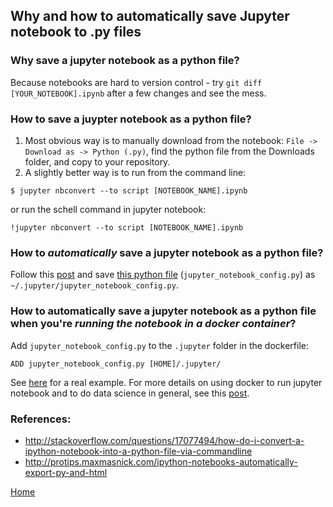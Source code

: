 ## Why and how to automatically save Jupyter notebook to .py files

### Why save a jupyter notebook as a python file?
Because notebooks are hard to version control - try `git diff [YOUR_NOTEBOOK].ipynb` after a few changes and see the mess. 

### How to save a juypter notebook as a python file?
1. Most obvious way is to manually download from the notebook: `File -> Download as -> Python (.py)`, find the python file from the Downloads folder, and copy to your repository.
2. A slightly better way is to run from the command line:
```
$ jupyter nbconvert --to script [NOTEBOOK_NAME].ipynb
``` 
or run the schell command in jupyter notebook:
```
!jupyter nbconvert --to script [NOTEBOOK_NAME].ipynb
```

### How to *automatically* save a jupyter notebook as a python file?
Follow this [post](http://protips.maxmasnick.com/ipython-notebooks-automatically-export-py-and-html) and save [this python file](https://github.com/yang-zhang/yang-zhang.github.io/blob/master/ds_env/jupyter_notebook_config.py) (`jupyter_notebook_config.py`) as `~/.jupyter/jupyter_notebook_config.py`. 

### How to automatically save a jupyter notebook as a python file when you're *running the notebook in a docker container*?
Add `jupyter_notebook_config.py` to the `.jupyter` folder in the dockerfile:
```
ADD jupyter_notebook_config.py [HOME]/.jupyter/
``` 
See [here](https://github.com/yang-zhang/yang-zhang.github.io/blob/master/ds_env/docker/dockerfiles/yang-zhang-ds.docker#L16) for a real example. For more details on using docker to run jupyter notebook and to do data science in general, see this [post](ds_env/docker/ds_docker.md).

### References:
- http://stackoverflow.com/questions/17077494/how-do-i-convert-a-ipython-notebook-into-a-python-file-via-commandline
- http://protips.maxmasnick.com/ipython-notebooks-automatically-export-py-and-html

[Home](https://yang-zhang.github.io/)
